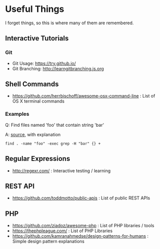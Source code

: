 # Useful Things

I forget things, so this is where many of them are remembered.

## Interactive Tutorials
### Git
* Git Usage: <https://try.github.io/>
* Git Branching: <http://learngitbranching.js.org>

## Shell Commands
* <https://github.com/herrbischoff/awesome-osx-command-line> : List of OS X terminal commands

### Examples
Q: Find files named 'foo' that contain string 'bar'

A: [source](http://unix.stackexchange.com/a/248763), with explanation
```
find . -name "foo" -exec grep -H "bar" {} +
```
## Regular Expressions
* <http://regexr.com/> : Interactive testing / learning

## REST API
* <https://github.com/toddmotto/public-apis> : List of public REST APIs

## PHP
* <https://github.com/ziadoz/awesome-php> : List of PHP libraries / tools
* <https://thephpleague.com/> : List of PHP Libraries
* <https://github.com/kamranahmedse/design-patterns-for-humans> : Simple design pattern explanations
